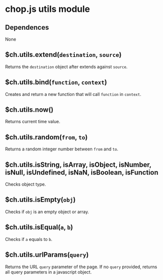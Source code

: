 chop.js utils module
====================

Dependences
-----------

None

$ch.utils.extend(`destination`, `source`)
-----------------------------------------

Returns the `destination` object after extends against `source`.

$ch.utils.bind(`function`, `context`)
-------------------------------------

Creates and return a new function that will call `function` in `context`.

$ch.utils.now()
---------------

Returns current time value.

$ch.utils.random(`from`, `to`)
------------------------------

Returns a random integer number between `from` and `to`.

$ch.utils.isString, isArray, isObject, isNumber, isNull, isUndefined, isNaN, isBoolean, isFunction
--------------------------------------------------------------------------------------------------

Checks object type.

$ch.utils.isEmpty(`obj`)
------------------------

Checks if `obj` is an empty object or array.

$ch.utils.isEqual(`a`, `b`)
---------------------------

Checks if `a` equals to `b`.

$ch.utils.urlParams(`query`)
----------------------

Returns the URL `query` parameter of the page. If no `query` provided, returns
all query parameters in a javascript object.
